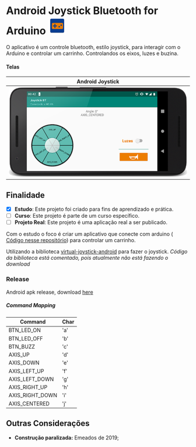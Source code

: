 # Android Joystick Bluetooth for Arduino ![ic_launcher](app/src/main/res/mipmap-mdpi/ic_launcher.png)

O aplicativo é um controle bluetooth, estilo joystick, para interagir com o Arduino e controlar um carrinho.
Controlandos os eixos, luzes e buzina.

#### Telas

| Android Joystick                 | 
|----------------------------------|
| ![joystick](prints/joystick.png) | 

## Finalidade

- [x] **Estudo**: Este projeto foi criado para fins de aprendizado e prática.
- [ ] **Curso**: Este projeto é parte de um curso específico.
- [ ] **Projeto Real**: Este projeto é uma aplicação real a ser publicado.

Com o estudo o foco é criar um aplicativo que conecte com
arduino ( [Código nesse repositório](https://github.com/fbvictorhugo/carhacking_arduino)) para
controlar um carrinho.

Utilizando a biblioteca [virtual-joystick-android](https://github.com/controlwear/virtual-joystick-android?tab=readme-ov-file#virtual-joystick-android) para fazer o joystick.
*Código da biblioteca está comentado, pois atualmente não está fazendo o download*

### Release

Android apk release,
download [here](https://github.com/fbvictorhugo/joystick_bluetooth/releases/tag/v1.0.0)

##### Command Mapping

| Command         | Char |
|-----------------|------|
| BTN_LED_ON      | 'a'  |
| BTN_LED_OFF     | 'b'  |
| BTN_BUZZ        | 'c'  |
| AXIS_UP         | 'd'  |
| AXIS_DOWN       | 'e'  |
| AXIS_LEFT_UP    | 'f'  |
| AXIS_LEFT_DOWN  | 'g'  |
| AXIS_RIGHT_UP   | 'h'  |
| AXIS_RIGHT_DOWN | 'i'  |
| AXIS_CENTERED   | 'j'  |

## Outras Considerações
- **Construção paralizada:** Emeados de 2019;
